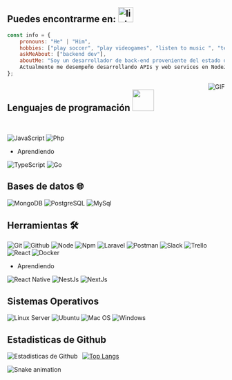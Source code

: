 ## Puedes encontrarme en: [<img src="http://pngimg.com/uploads/linkedIn/linkedIn_PNG38.png" alt="linkedIn logo" width="35">](https://www.linkedin.com/in/jesús-antonio-garcía-zurita-85b3941a9) 

```javascript
const info = {
    pronouns: "He" | "Him",
    hobbies: ["play soccer", "play videogames", "listen to music ", "technology", "drive motorcycles", to travel],
    askMeAbout: ["backend dev"],
    aboutMe: "Soy un desarrollador de back-end proveniente del estado de Guanajuato(México). 
    Actualmente me desempeño desarrollando APIs y web services en NodeJS.",
};
```

<img align="right" alt="GIF" src="https://media.giphy.com/media/836HiJc7pgzy8iNXCn/giphy.gif" />

## Lenguajes de programación <img src="https://media.giphy.com/media/VgCDAzcKvsR6OM0uWg/giphy.gif" width="50"> 

<br />

![JavaScript](https://img.shields.io/badge/-JavaScript-000000?style=flat&logo=javascript) 
![Php](https://img.shields.io/badge/-Php-000000?style=flat&logo=php) 


- Aprendiendo

![TypeScript](https://img.shields.io/badge/-TypeScript-000000?style=flat&logo=typescript) 
![Go](https://img.shields.io/badge/-GoLand-000000?style=flat&logo=go) 

## Bases de datos 🌐

![MongoDB](https://img.shields.io/badge/-MongoDB-000000?style=flat&logo=mongodb)
![PostgreSQL](https://img.shields.io/badge/-PostgreSQL-000000?style=flat&logo=postgresql)
![MySql](https://img.shields.io/badge/-SQL-000000?style=flat&logo=mysql)

## Herramientas 🛠️

![Git](https://img.shields.io/badge/-Git-000000?style=flat&logo=git) 
![Github](https://img.shields.io/badge/-Github-000000?style=flat&logo=github) 
![Node](https://img.shields.io/badge/-Node-000000?style=flat&logo=node.js) 
![Npm](https://img.shields.io/badge/-Npm-000000?style=flat&logo=npm) 
![Laravel](https://img.shields.io/badge/-Laravel-000000?style=flat&logo=laravel) 
![Postman](https://img.shields.io/badge/-Postman-000000?style=flat&logo=postman) 
![Slack](https://img.shields.io/badge/-Slack-000000?style=flat&logo=slack) 
![Trello](https://img.shields.io/badge/-Trello-000000?style=flat&logo=trello) 
![React](https://img.shields.io/badge/-React-000000?style=flat&logo=react) 
![Docker](https://img.shields.io/badge/-Docker-000000?style=flat&logo=docker) 

- Aprendiendo

![React Native](https://img.shields.io/badge/-React%20native-000000?style=flat&logo=react) 
![NestJs](https://img.shields.io/badge/-NestJs-000000?style=flat&logo=nestjs) 
![NextJs](https://img.shields.io/badge/-NextJs-000000?style=flat&logo=nextjs) 

## Sistemas Operativos

![Linux Server](https://img.shields.io/badge/-LinuxServer-000000?style=flat&logo=linux) 
![Ubuntu](https://img.shields.io/badge/-Ubuntu-000000?style=flat&logo=ubuntu) 
![Mac OS](https://img.shields.io/badge/-MacOS-000000?style=flat&logo=macos) 
![Windows](https://img.shields.io/badge/-Windows-000000?style=flat&logo=windows) 

## Estadisticas de Github

<img align="left" alt="Estadisticas de Github" src="https://github-readme-stats.vercel.app/api?username=jesusGZ" />    &nbsp;
[![Top Langs](https://github-readme-stats.vercel.app/api/top-langs/?username=jesusGZ)](https://github.com/anuraghazra/github-readme-stats) 

<div> 
  <!-- 
-->
  
 
 ![Snake animation](https://github.com/jesusGZ/pedrohti/blob/output/github-contribution-grid-snake.svg)
</div>
